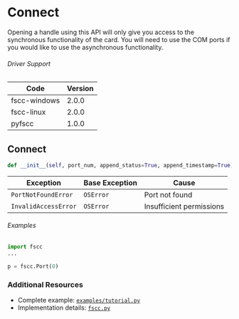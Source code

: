 # Connect

Opening a handle using this API will only give you access to the synchronous functionality of the card. You will need to use the COM ports if you would like to use the asynchronous functionality.

###### Driver Support
| Code | Version |
| ---- | ------- |
| fscc-windows | 2.0.0 |
| fscc-linux | 2.0.0 |
| pyfscc | 1.0.0 |


## Connect
```python
def __init__(self, port_num, append_status=True, append_timestamp=True)
```

| Exception | Base Exception | Cause |
| --------- | -------------- |------ |
| `PortNotFoundError` | `OSError` | Port not found |
| `InvalidAccessError` | `OSError` | Insufficient permissions |

###### Examples
```python
import fscc
...

p = fscc.Port(0)
```


### Additional Resources
- Complete example: [`examples/tutorial.py`](../examples/tutorial.py)
- Implementation details: [`fscc.py`](../fscc/port.py)
